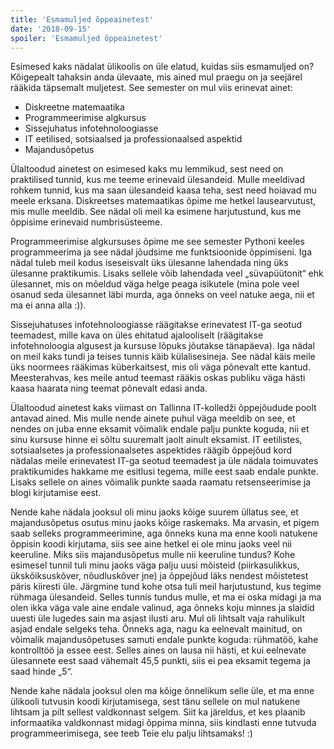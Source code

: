 ```yaml
---
title: 'Esmamuljed õppeainetest'
date: '2018-09-15'
spoiler: 'Esmamuljed õppeainetest'
---
```


Esimesed kaks nädalat ülikoolis on üle elatud, kuidas siis esmamuljed on? Kõigepealt tahaksin anda ülevaate, mis ained mul praegu on ja seejärel rääkida täpsemalt muljetest. See semester on mul viis erinevat ainet:

- Diskreetne matemaatika
- Programmeerimise algkursus
- Sissejuhatus infotehnoloogiasse
- IT eetilised, sotsiaalsed ja professionaalsed aspektid
- Majandusõpetus

Ülaltoodud ainetest on esimesed kaks mu lemmikud, sest need on praktilised tunnid, kus me teeme erinevaid ülesandeid. Mulle meeldivad rohkem tunnid, kus ma saan ülesandeid kaasa teha, sest need hoiavad mu meele erksana. Diskreetses matemaatikas õpime me hetkel lausearvutust, mis mulle meeldib. See nädal oli meil ka esimene harjutustund, kus me õppisime erinevaid numbrisüsteeme.

Programmeerimise algkursuses õpime me see semester Pythoni keeles programmeerima ja see nädal jõudsime me funktsioonide õppimiseni. Iga nädal tuleb meil kodus iseseisvalt üks ülesanne lahendada ning üks ülesanne praktikumis. Lisaks sellele võib lahendada veel „süvapüütonit“ ehk ülesannet, mis on mõeldud väga helge peaga isikutele (mina pole veel osanud seda ülesannet läbi murda, aga õnneks on veel natuke aega, nii et ma ei anna alla :)).

Sissejuhatuses infotehnoloogiasse räägitakse erinevatest IT-ga seotud teemadest, mille kava on üles ehitatud ajalooliselt (räägitakse infotehnoloogia algusest ja kursuse lõpuks jõutakse tänapäeva). Iga nädal on meil kaks tundi ja teises tunnis käib külalisesineja. See nädal käis meile üks noormees rääkimas küberkaitsest, mis oli väga põnevalt ette kantud. Meesterahvas, kes meile antud teemast rääkis oskas publiku väga hästi kaasa haarata ning teemat põnevalt edasi anda.

Ülaltoodud ainetest kaks viimast on Tallinna IT-kolledži õppejõudude poolt antavad ained. Mis mulle nende ainete puhul väga meeldib on see, et nendes on juba enne eksamit võimalik endale palju punkte koguda, nii et sinu kursuse hinne ei sõltu suuremalt jaolt ainult eksamist. IT eetilistes, sotsiaalsetes ja professionaalsetes aspektides räägib õppejõud kord nädalas meile erinevatest IT-ga seotud teemadest ja üle nädala toimuvates praktikumides hakkame me esitlusi tegema, mille eest saab endale punkte. Lisaks sellele on aines võimalik punkte saada raamatu retsenseerimise ja blogi kirjutamise eest.

Nende kahe nädala jooksul oli minu jaoks kõige suurem üllatus see, et majandusõpetus osutus minu jaoks kõige raskemaks. Ma arvasin, et pigem saab selleks programmeerimine, aga õnneks kuna ma enne kooli natukene õppisin koodi kirjutama, siis see aine hetkel ei ole minu jaoks veel nii keeruline. Miks siis majandusõpetus mulle nii keeruline tundus? Kohe esimesel tunnil tuli minu jaoks väga palju uusi mõisteid (piirkasulikkus, ükskõiksuskõver, nõudluskõver jne) ja õppejõud läks nendest mõistetest päris kiiresti üle. Järgmine tund kohe otsa tuli meil harjutustund, kus tegime rühmaga ülesandeid. Selles tunnis tundus mulle, et ma ei oska midagi ja ma olen ikka väga vale aine endale valinud, aga õnneks koju minnes ja slaidid uuesti üle lugedes sain ma asjast ilusti aru. Mul oli lihtsalt vaja rahulikult asjad endale selgeks teha. Õnneks aga, nagu ka eelnevalt mainitud, on võimalik majandusõpetuses samuti endale punkte koguda: rühmatöö, kahe kontrolltöö ja essee eest. Selles aines on lausa nii hästi, et kui eelnevate ülesannete eest saad vähemalt 45,5 punkti, siis ei pea eksamit tegema ja saad hinde „5“.

Nende kahe nädala jooksul olen ma kõige õnnelikum selle üle, et ma enne ülikooli tutvusin koodi kirjutamisega, sest tänu sellele on mul natukene lihtsam ja pilt sellest valdkonnast selgem. Siit ka järeldus, et kes plaanib informaatika valdkonnast midagi õppima minna, siis kindlasti enne tutvuda programmeerimisega, see teeb Teie elu palju lihtsamaks! :)

